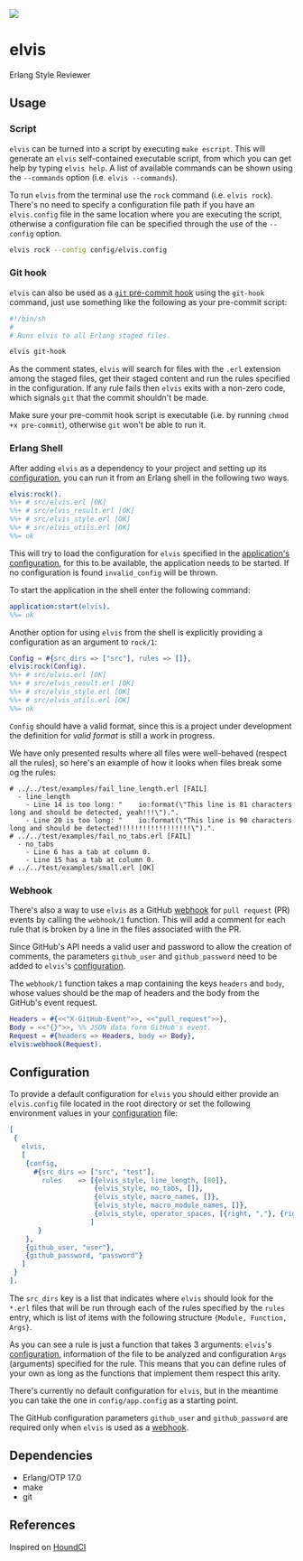 ![](http://www.reactiongifs.com/wp-content/uploads/2013/01/elvis-dance.gif)

# elvis

Erlang Style Reviewer

## Usage

### Script

`elvis` can be turned into a script by executing `make escript`. This will
generate an `elvis` self-contained executable script, from which you can get
help by typing `elvis help`. A list of available commands can be shown using the
`--commands` option (i.e. `elvis --commands`).

To run `elvis` from the terminal use the `rock` command (i.e. `elvis
rock`). There's no need to specify a configuration file path if you have an
`elvis.config` file in the same location where you are executing the script,
otherwise a configuration file can be specified through the use of the
`--config` option.

```bash
elvis rock --config config/elvis.config
```

### Git hook

`elvis` can also be used as a [`git` pre-commit hook][pre-commit]
using the `git-hook` command, just use something like the following as
your pre-commit script:

```bash
#!/bin/sh
#
# Runs elvis to all Erlang staged files.

elvis git-hook
```

As the comment states, `elvis` will search for files with the `.erl` extension
among the staged files, get their staged content and run the rules specified in
the configuration. If any rule fails then `elvis` exits with a non-zero code,
which signals `git` that the commit shouldn't be made.

Make sure your pre-commit hook script is executable (i.e. by running
`chmod +x pre-commit`), otherwise `git` won't be able to run it.

### Erlang Shell

After adding `elvis` as a dependency to your project and setting up its
[configuration](#configuration), you can run it from an Erlang shell in the
following two ways.

```erlang
elvis:rock().
%%+ # src/elvis.erl [OK]
%%+ # src/elvis_result.erl [OK]
%%+ # src/elvis_style.erl [OK]
%%+ # src/elvis_utils.erl [OK]
%%= ok
```

This will try to load the configuration for `elvis` specified in the
[application's configuration][config], for this to be available, the application
needs to be started. If no configuration is found `invalid_config` will be
thrown.

To start the application in the shell enter the following command:

```erlang
application:start(elvis).
%%= ok
```

Another option for using `elvis` from the shell is explicitly providing a
configuration as an argument to `rock/1`:

```erlang
Config = #{src_dirs => ["src"], rules => []},
elvis:rock(Config).
%%+ # src/elvis.erl [OK]
%%+ # src/elvis_result.erl [OK]
%%+ # src/elvis_style.erl [OK]
%%+ # src/elvis_utils.erl [OK]
%%= ok
```

`Config` should have a valid format, since this is a project under development
the definition for *valid format* is still a work in progress.

We have only presented results where all files were well-behaved (respect all
the rules), so here's an example of how it looks when files break some og the
rules:

```
# ../../test/examples/fail_line_length.erl [FAIL]
  - line_length
    - Line 14 is too long: "    io:format(\"This line is 81 characters long and should be detected, yeah!!!\").".
    - Line 20 is too long: "    io:format(\"This line is 90 characters long and should be detected!!!!!!!!!!!!!!!!!!\").".
# ../../test/examples/fail_no_tabs.erl [FAIL]
  - no_tabs
    - Line 6 has a tab at column 0.
    - Line 15 has a tab at column 0.
# ../../test/examples/small.erl [OK]
```

### Webhook

There's also a way to use `elvis` as a GitHub [webhook][webhooks] for
`pull request` (PR) events by calling the `webhook/1` function. This will add
a comment for each rule that is broken by a line in the files associated wiith
the PR.

Since GitHub's API needs a valid user and password to allow the creation of
comments, the parameters `github_user` and `github_password` need to be added to
`elvis`'s [configuration](#configuration).

The `webhook/1` function takes a map containing the keys `headers` and `body`,
whose values should be the map of headers and the body from the GitHub's event
request.

```erlang
Headers = #{<<"X-GitHub-Event">>, <<"pull_request">>},
Body = <<"{}">>, %% JSON data form GitHub's event.
Request = #{headers => Headers, body => Body},
elvis:webhook(Request).
```

## Configuration

To provide a default configuration for `elvis` you should either provide an
`elvis.config` file located in the root directory or set the following
environment values in your [configuration][config] file:

```erlang
[
 {
   elvis,
   [
    {config,
      #{src_dirs => ["src", "test"],
        rules    => [{elvis_style, line_length, [80]},
                     {elvis_style, no_tabs, []},
                     {elvis_style, macro_names, []},
                     {elvis_style, macro_module_names, []},
                     {elvis_style, operator_spaces, [{right, ","}, {right, "++"}, {left, "++"}]}
                    ]
       }
    },
    {github_user, "user"},
    {github_password, "password"}
   ]
 }
].
```

The `src_dirs` key is a list that indicates where `elvis` should look for the
`*.erl` files that will be run through each of the rules specified by the
`rules` entry, which is list of items with the following structure
`{Module, Function, Args}`.

As you can see a rule is just a function that takes 3 arguments: `elvis`'s
[configuration](#configuration), information of the file to be analyzed and
configuration `Args` (arguments) specified for the rule. This means that you can
define rules of your own as long as the functions that implement them respect
this arity.

There's currently no default configuration for `elvis`, but in the meantime
you can take the one in `config/app.config` as a starting point.

The GitHub configuration parameters `github_user` and `github_password` are
required only when `elvis` is used as a [webhook](#webhook).

## Dependencies

- Erlang/OTP 17.0
- make
- git

## References

Inspired on [HoundCI][houndci]

  [houndci]: https://houndci.com/
  [erlang]: http://www.erlang.org/download_release/24
  [make]: http://www.gnu.org/software/make/
  [git]: http://git-scm.com/
  [pre-commit]: http://git-scm.com/book/en/Customizing-Git-Git-Hooks#Client-Side-Hooks
  [config]: http://www.erlang.org/doc/man/config.html
  [webhooks]: https://developer.github.com/v3/repos/hooks/